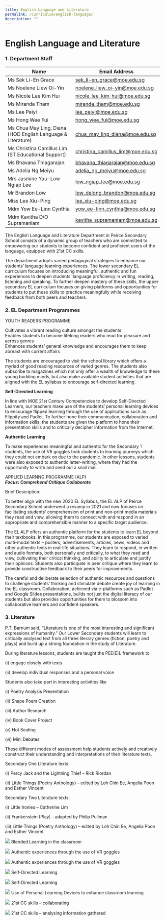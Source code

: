 ```yaml
---
title: English Language and Literature
permalink: /curriculum/english-language/
description: ""
---
```

# **English Language and Literature**

### 1\. Department Staff


| Name 	| Email Address 	|
|---	|---	|
| Ms Sek Li-En Grace 	| [sek_li-en_grace@moe.edu.sg](mailto:sek_li-en_grace@moe.edu.sg) 	|
| Ms Noelene Liew Oi-Yin 	| [noelene_liew_oi-yin@moe.edu.sg](mailto:noelene_liew_oi-yin@moe.edu.sg) 	|
| Ms Nicole Lee Kim Hui 	| [nicole_lee_kim_hui@moe.edu.sg](mailto:nicole_lee_kim_hui@moe.edu.sg) 	|
| Ms Miranda Tham 	| [miranda_tham@moe.edu.sg](mailto:miranda_tham@moe.edu.sg) 	|
| Ms Lee Peiyi 	| [lee_peiyi@moe.edu.sg](mailto:lee_peiyi@moe.edu.sg) 	|
| Ms Hong Wee Fui 	| [hong_wee_fui@moe.edu.sg](mailto:hong_wee_fui@moe.edu.sg) 	|
| Ms Chua May Ling, Diana (HOD English Language & Literature) 	| [chua_may_ling_diana@moe.edu.sg](mailto:chua_may_ling_diana@moe.edu.sg) 	|
| Ms Christina Camillus Lim (ST Educational Support) 	| [christina_camillus_lim@moe.edu.sg](mailto:christina_camillus_lim@moe.edu.sg) 	|
| Ms Bhavana Thiagarajan 	| [bhavana_thiagarajan@moe.edu.sg](mailto:bhavana_thiagarajan@moe.edu.sg) 	|
| Ms Adelia Ng Meiyu 	| [adelia_ng_meiyu@moe.edu.sg](mailto:adelia_ng_meiyu@moe.edu.sg) 	|
| Mrs Jasmine Yau-Low Ngiap Lee 	| [low_ngiap_lee@moe.edu.sg](mailto:low_ngiap_lee@moe.edu.sg) 	|
| Mr Brandon Low 	| [low_delong_brandon@moe.edu.sg](mailto:low_delong_brandon@moe.edu.sg) 	|
| Miss Lee Xiu-Ping 	| [lee_xiu-ping@moe.edu.sg](mailto:lee_xiu-ping@moe.edu.sg) 	|
| Mdm Yow Ee-Linn Cynthia 	| [yow_ee-linn_cynthia@moe.edu.sg](mailto:yow_ee-linn_cynthia@moe.edu.sg) 	|
| Mdm Kavitha D/O Supramaniam 	| [kavitha_supramaniam@moe.edu.sg](mailto:kavitha_supramaniam@moe.edu.sg) 	|



The English Language and Literature Department in Peirce Secondary School consists of a dynamic group of teachers who are committed to empowering our students to become confident and proficient users of the language, equipped with 21st CC skills. 

The department adopts varied pedagogical strategies to enhance our students’ language learning experiences. The lower secondary EL curriculum focuses on introducing meaningful, authentic and fun experiences to deepen students’ language proficiency in writing, reading, listening and speaking. To further deepen mastery of these skills, the upper secondary EL curriculum focuses on giving platforms and opportunities for students to put these skills to practice meaningfully while receiving feedback from both peers and teachers.

### 2\. EL Department Programmes

YOUTH READERS PROGRAMME

Cultivates a vibrant reading culture amongst the students  
Enables students to become lifelong readers who read for pleasure and across genres  
Enhances students’ general knowledge and encourages them to keep abreast with current affairs

The students are encouraged to visit the school library which offers a myriad of good reading resources of varied genres. The students also subscribe to magazines which not only offer a wealth of knowledge to these young budding minds, but also make available student activities that are aligned with the EL syllabus to encourage self-directed learning.

**Self-Directed Learning**

In line with MOE 21st Century Competencies to develop Self-Directed Learners, our teachers make use of the students’ personal learning devices to encourage flipped learning through the use of applications such as Flippity and Padlet. To further hone their communication, collaboration and information skills, the students are given the platform to hone their presentation skills and to critically decipher information from the Internet.

**Authentic Learning**

To make experiences meaningful and authentic for the Secondary 1 students, the use of VR goggles took students to learning journeys which they could not embark on due to the pandemic. In other lessons, students were also exposed to authentic letter-writing, where they had the opportunity to write and send out a snail mail.

APPLIED LEARNNG PROGRAMME (ALP)  
**_Focus: Comprehend Critique Collaborate_**

Brief Description:

To better align with the new 2020 EL Syllabus, the EL ALP of Peirce Secondary School underwent a revamp in 2021 and now focuses on facilitating students’ comprehension of print and non-print media materials they read and view, allowing them to connect with and respond in an appropriate and comprehensible manner to a specific target audience.

The EL ALP offers an authentic platform for the students to learn EL beyond their textbooks. In this programme, our students are exposed to varied multi-modal texts – posters, advertisements, articles, news, videos and other authentic texts in real-life situations. They learn to respond, in written and audio formats, both personally and critically, to what they read and view, cultivating their critical thinking, and ability to articulate and justify their opinions. Students also participate in peer critique where they learn to provide constructive feedback to their peers for improvements. 

The careful and deliberate selection of authentic resources and questions to challenge students’ thinking and stimulate debate create joy of learning in the EL classroom. Collaboration, achieved via e-platforms such as Padlet and Google Slides presentations, builds not just the digital literacy of our students but also provides opportunities for them to blossom into collaborative learners and confident speakers.

### 3\. Literature

P.T. Barnum said, “Literature is one of the most interesting and significant expressions of humanity.” Our Lower Secondary students will learn to critically analysed text from all three literary genres (fiction, poetry and plays) and build up a strong foundation in the study of Literature.

During literature lessons, students are taught the PEE(E)L framework to 

(i) engage closely with texts

(ii) develop individual responses and a personal voice

Students also take part in interesting activities like

(i) Poetry Analysis Presentation

(ii) Shape Poem Creation

(iii) Author Research

(iv) Book Cover Project

(v) Hot Seating

(vi) Mini Debates

These different modes of assessment help students actively and creatively construct their understanding and interpretations of their literature texts.

Secondary One Literature texts:

(i) Percy Jack and the Lightning Thief – Rick Riordan

(ii) Little Things (Poetry Anthology) – edited by Loh Chin Ee, Angelia Poon and Esther Vincent

Secondary Two Literature texts:

(i) Little Ironies – Catherine Lim

(ii) Frankenstein (Play) – adapted by Philip Pullman

(iii) Little Things (Poetry Anthology) – edited by Loh Chin Ee, Angelia Poon and Esther Vincent

![](/images/Photo-8.jpeg)
Blended Learning in the classroom

![](/images/Photo-7.jpg)
Authentic experiences through the use of VR goggles

![](/images/Photo-6.jpg)
Authentic experiences through the use of VR goggles

![](/images/Photo-5.jpg)
Self-Directed Learning

![](/images/Photo-4.jpg)
Self-Directed Learning

![](/images/Photo-3.jpeg)
Use of Personal Learning Devices to enhance classroom learning

![](/images/Photo-2.jpeg)
21st CC skills – collaborating

![](/images/Photo-1.jpeg)
21st CC skills – analysing information gathered